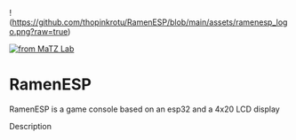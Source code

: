!(https://github.com/thopinkrotu/RamenESP/blob/main/assets/ramenesp_logo.png?raw=true)

[![from MaTZ Lab](https://www.matz.uni-luebeck.de/matz-lab)](Origin)

RamenESP
===========
RamenESP is a game console based on an esp32 and a  4x20 LCD display

Description
